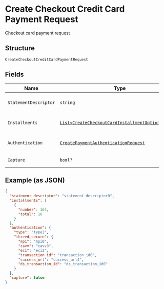 
# Create Checkout Credit Card Payment Request

Checkout card payment request

## Structure

`CreateCheckoutCreditCardPaymentRequest`

## Fields

| Name | Type | Tags | Description |
|  --- | --- | --- | --- |
| `StatementDescriptor` | `string` | Optional | Card invoice text descriptor |
| `Installments` | [`List<CreateCheckoutCardInstallmentOptionRequest>`](../../doc/models/create-checkout-card-installment-option-request.md) | Optional | Payment installment options |
| `Authentication` | [`CreatePaymentAuthenticationRequest`](../../doc/models/create-payment-authentication-request.md) | Optional | Creates payment authentication |
| `Capture` | `bool?` | Optional | Authorize and capture? |

## Example (as JSON)

```json
{
  "statement_descriptor": "statement_descriptor0",
  "installments": [
    {
      "number": 164,
      "total": 16
    }
  ],
  "authentication": {
    "type": "type2",
    "threed_secure": {
      "mpi": "mpi0",
      "cavv": "cavv8",
      "eci": "eci2",
      "transaction_id": "transaction_id0",
      "success_url": "success_url4",
      "ds_transaction_id": "ds_transaction_id0"
    }
  },
  "capture": false
}
```

